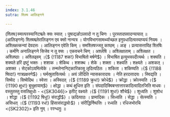 ```yaml
---
index: 3.1.46
sutra: श्लिष आलिङ्गने

---
```

(श्लिषः)स्मात्परस्यानिटश्च्लेः क्सः स्यात् । पुषाद्यङोऽपवादो न तु चिणः । पुरस्तादपवादन्यायात् ॥(आलिङ्गने) श्लिषश्च्लेरालिङ्गन एव क्सो नान्यत्र । योगविभागसामर्थ्याच्छल इगुपधादित्यस्याप्ययं नियमः । अश्लिक्षत्कन्यां देवदत्तः । आलिङ्गन एवेति किम् । समश्लिषज्जतु काष्ठम् । अङ् । प्रत्यासत्ताविह श्लिषिः । कर्मणि अनालिङ्गने सिजेव न तु क्सः । एकवचने चिण् । अश्लेषि । अश्लिक्षाताम् । अश्लिक्षत । अश्लिष्ठाः । अश्लिढ्वम् ।{$ {!1187 शक!} विभाषितो मर्षणे$} । विभाषित इत्युभयपदीत्यर्थः । शक्यति । शक्यते हरिं द्रष्टुं भक्तः । शशाक । शेकिथ । शशक्थ । शेके । शक्ता । शक्ष्यति । शक्ष्यते । अशकत् । अशक्त । सेट्कोऽयमित्येके । तन्मतेनानिट्कारिकासु लृदित्पठितः । शकिता । शकिष्यति ।{$ {!1188 ष्विदा!} गात्रप्रक्षरणे$} । घर्मस्रुतावित्यर्थः । अयं ञीदिति न्यासकारादयः । नेति हरदत्तादयः । स्विद्यति । सिष्वेद । सिष्वेदिथ । स्वेत्ता । अस्विदत् ।{$ {!1189 क्रुध!} क्रोधे$} । क्रोद्धा । क्रोत्स्यति ।{$ {!1190 क्षुध!} बुभुक्षायाम्$} । क्षोद्धा । कथं क्षुधित्त इति । संपदादिक्विबन्तात्तारकादित्वादितजिति माधवः । वस्तुतस्तु वसतिक्षुधोः -  <{SK3046}> इतीट् वक्ष्यते ।{$ {!1191 शुध!} शौचे$} । शुध्यति । शुशोध । शोद्धा ।{$ {!1192 षिधु!} संराद्धौ$} । ऊदित्पाठः । प्रामादिकः । सिध्यति । सेद्धा । सेत्स्यति । असिधत् ।{$ {!1193 रध!} हिंसासंराद्ध्योः$} । संरीद्धिर्निष्पत्तिः । रध्यति । रधिजभोरचि <{SK2302}> इति नुम् । ररन्धतुः ॥